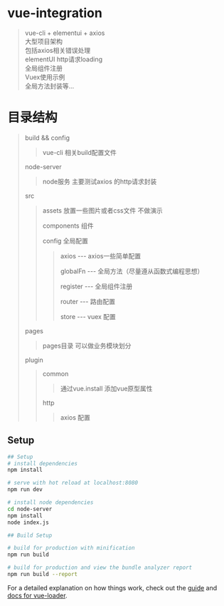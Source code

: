 # vue-integration

> vue-cli + elementui + axios</br>
  大型项目架构</br>
  包括axios相关错误处理</br>
  elementUI http请求loading</br>
  全局组件注册</br>
  Vuex使用示例</br>
  全局方法封装等...

# 目录结构

> build && config</br>
>> vue-cli 相关build配置文件
>
> node-server</br>
>> node服务 主要测试axios 的http请求封装
>
> src</br>
>> assets 放置一些图片或者css文件 不做演示
>>
>> components 组件
>>
>> config 全局配置
>>> axios --- axios一些简单配置
>>>
>>> globalFn --- 全局方法（尽量遵从函数式编程思想）
>>>
>>> register --- 全局组件注册
>>>
>>> router   --- 路由配置
>>>
>>> store    --- vuex 配置
>
> pages
>> pages目录 可以做业务模块划分
>
> plugin
>> common
>>> 通过vue.install 添加vue原型属性
>>
>> http
>>> axios 配置



## Setup
``` bash
## Setup
# install dependencies
npm install

# serve with hot reload at localhost:8080
npm run dev

# install node dependencies
cd node-server
npm install
node index.js

## Build Setup

# build for production with minification
npm run build

# build for production and view the bundle analyzer report
npm run build --report
```

For a detailed explanation on how things work, check out the [guide](http://vuejs-templates.github.io/webpack/) and [docs for vue-loader](http://vuejs.github.io/vue-loader).
